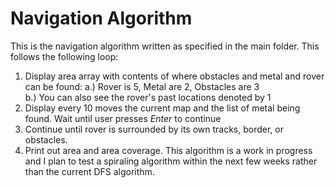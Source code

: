 # Navigation Algorithm

This is the navigation algorithm written as specified in the main folder. This follows the following loop: 
  1. Display area array with contents of where obstacles and metal and rover can be found: 
      a.) Rover is 5, Metal are 2, Obstacles are 3  
      b.) You can also see the rover's past locations denoted by 1
  2. Display every 10 moves the current map and the list of metal being found. Wait until user presses *Enter* to continue
  3. Continue until rover is surrounded by its own tracks, border, or obstacles. 
  4. Print out area and area coverage.
This algorithm is a work in progress and I plan to test a spiraling algorithm within the next few weeks rather than the current DFS algorithm. 
